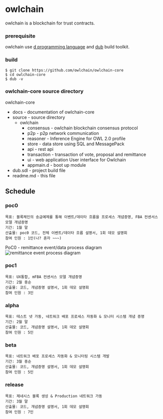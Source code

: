 # owlchain 
owlchain is a blockchain for trust contracts.

### prerequisite
owlchain use [d programming language](http://dlang.org/) and [dub](https://code.dlang.org/) build toolkit.

### build 

```
$ git clone https://github.com/owlchain/owlchain-core
$ cd owlchain-core
$ dub -v
```

### owlchain-core source directory

owlchain-core
  + docs          - documentation of owlchain-core
  + source        - source directory
      + owlchain
        + consensus   - owlchain blockchain consensus protocol
        + p2p         - p2p network communication
        + reasoner    - Inference Engine for OWL 2.0 profile 
        + store       - data store using SQL and MessagePack
        + api         - rest api
        + transaction - transaction of vote, proposal and remittance
        + ui          - web application User interface for Owlchain
        + appmain.d   - boot up module 
  + dub.sdl       - project build file
  + readme.md     - this file

## Schedule 

### poc0
    목표: 블록체인의 송금예제를 통해 이벤트/데이타 흐름을 프로세스 개념증명, FBA 컨센서스 모델 개념증명
    기간: 1월 말
    산출물: poc0 코드, 전체 이벤트/데이타 흐름 설명서, 1회 데모 설명회
    참여 인원 : 1인(나? 혼자 ~~~)
  PoC0 - remittance event/data process diagram
  ![remittance event process diagram](https://github.com/owlchain/owlchain-core/blob/PoC0/docs/images/Remmitance%20Process.png?raw=true)

### poc1
    목표: UX통합, mFBA 컨센서스 모델 개념증명
    기간: 2월 중순
    산출물: 코드, 개념증명 설명서, 1회 데모 설명회
    참여 인원 : 3인


### alpha
    목표: 테스트 넷 가동, 네트워크 배포 프로세스 자동화 & 모니터 시스템 개념 증명
    기간: 2월 말
    산출물: 코드, 개념증명 설명서, 1회 데모 설명회
    참여 인원 : 5인

### beta
    목표: 네트워크 배포 프로세스 자동화 & 모니터링 시스템 개발 
    기간: 3월 중순
    산출물: 코드, 개념증명 설명서, 1회 데모 설명회
    참여 인원 : 5인

### release
    목표: 제네시스 블록 생성 & Production 네트워크 가동
    기간: 3월 말
    산출물: 코드, 개념증명 설명서, 1회 데모 설명회
    참여 인원 : 7인


